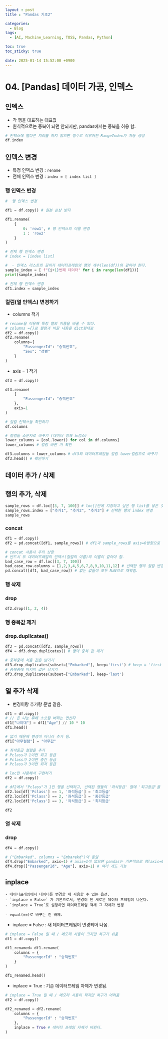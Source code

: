 ```yaml
---
layout : post
title : "Pandas 기초2"

categories:
  - Blog
tags:
  - [AI, Machine_Learning, TOSS, Pandas, Python]

toc: true
toc_sticky: true
 
date: 2025-01-14 15:52:00 +0900
---
```


# 04. [Pandas] 데이터 가공, 인덱스

## 인덱스
- 각 행을 대표하는 대표값
- 원칙적으로는 중복이 되면 안되지만, pandas에서는 중복을 허용 함.
  
```python
# 인덱스에 별다른 처리를 하지 않으면 정수로 이루어진 RangeIndex가 자동 생성
df.index
```
## 인덱스 변경 
- 특정 인덱스 변경 : `rename`
- 전체 인덱스 변경 : `index = [ index list ]`

### 행 인덱스 변경
```python
#  행 인덱스 변경

df1 = df.copy() # 원본 손상 방지

df1.rename( 
    {
        0: 'row1', # 행 인덱스의 이름 변경 
        1 : 'row2'
    }
)
```

```python
# 전체 행 인덱스 변경
# index = [index list]

#  - 인덱스 리스트의 길이가 데이터프레임의 행의 개수(len(df))와 같아야 한다.
sample_index = [ f"{i+1}번째 데이터" for i in range(len(df1))]
print(sample_index)

# 전체 행 인덱스 변경
df1.index = sample_index
```
### 컬럼(열 인덱스) 변경하기

- columns 적기 
```python
# rename을 이용해 특정 열의 이름을 바꿀 수 있다.
# columns ={}로 컬럼과 바꿀 내용을 dict형태로
df2 = df.copy()
df2.rename(
    columns={
        "PassengerId": "승객번호",
        "Sex": "성별"
    }
)
```
- axis = 1 적기
```python
df3 = df.copy()

df3.rename(
    {
        "PassengerId": "승객번호"
    },
    axis=1
)
```

```python
# 컬럼 인덱스들 확인하기
df.columns
```
```python
# 컬럼들 소문자로 바꾸기 (데이터 정제 느낌스)
lower_columns = [col.lower() for col in df.columns]
lower_columns # 컬럼 바뀐 거 확인

df3.columns = lower_columns # df3의 데이터프레임들 컬럼 lower컬럼으로 바꾸기
df3.head() # 확인하기
```
## 데이터 추가 / 삭제

## 행의 추가, 삭제
```Python
sample_rows = df.loc[[3, 7, 100]] # loc[]안에 지정하고 싶은 행 list를 넣은 것
sample_rows.index = ["추가1", "추가2", "추가3"] # 선택한 행의 index 변경
sample_rows
```
### concat
```python
df1 = df.copy()
df2 = pd.concat([df1, sample_rows]) # df1과 sample_rows를 axis=0방향으로 결합
```
```python
# concat 사용시 주의 상항
# 반드시 두 데이터프레임의 인덱스(컬럼의 이름)의 이름이 같아야 함. 
bad_case_row = df.loc[[3, 7, 100]]
bad_case_row.columns = [1,2,3,4,5,6,7,8,9,10,11,12] # 선택한 행의 컬럼 변경
pd.concat([df1, bad_case_row]) # 없는 값들이 모두 NaN으로 채워짐.
```

### 행 삭제
### drop
```python
df2.drop([1, 2, 4])
```
### 행 중복값 제거
### drop.duplicates()
```python
df3 = pd.concat([df2, sample_rows])
df4 = df3.drop.duplicates() # 행의 중복 값 제거 
```
```python
# 중복중에 처음 값은 남기기
df3.drop_duplicates(subset=["Embarked"], keep='first') # keep = 'first'가 기본 값
# 중복중에 마지막 값은 남기기
df3.drop_duplicates(subset=["Embarked"], keep='last')
```
## 열 추가 삭제 
- 변경이랑 추가랑 문법 같음. 

```python
df1 = df.copy()
# // 은 나눈 후에 소숫점 버리는 연산자
df1["나이대"] = df1["Age"] // 10 * 10 
df1.head()
```
```python
# 없기 때문에 변경이 아니라 추가 됨.
df1["아무컬럼"] = "아무값" 
```
```python
# 좌석등급 컬럼을 추가
# Pclass가 1이면 최고 등급
# Pclass가 2이면 중간 등급
# Pclass가 3이면 최저 등급

# loc만 사용해서 구현하기
df2 = df.copy()

# df2에서 "Pclass"가 1인 행을 선택하고, 선택된 행들의 '좌석등급' 열에 '최고등급'을 할당함.
df2.loc[df['Pclass'] == 1, '좌석등급'] = '최고등급'
df2.loc[df['Pclass'] == 2, '좌석등급'] = '중간등급'
df2.loc[df['Pclass'] == 3, '좌석등급'] = '최저등급'

df2
```
### 열 삭제 
### drop

```python
df4 = df.copy()

# ("Embarked", columns = "Embarekd")와 동일 
df4.drop("Embarked", axis=1) # axis=1이 없으면 pandas는 기본적으로 행(axis=0)을 삭제하려 시도함.
df4.drop(["PassengerId", "Age"], axis=1) # 여러 개도 가능
```

## inplace
```
- 데이터프레임에서 데이터를 변경할 때 사용할 수 있는 옵션.
- `inplace = False` 가 기본으로서, 변경이 된 새로운 데이터 프레임이 나온다.
- `inplace = True`로 설정하면 데이터프레임 객체 그 자체가 변경

- equal(==)로 바꾸는 건 배제. 
```
- inplace = False : 새 데이터프레임이 변경되어 나옴.
```python
# inplace = False 일 때 / 메모리 사용이 크지만 복구가 쉬움
df1 = df.copy()

df1_renamed= df1.rename(
    columns = {
        "PassengerId" : "승객번호"
    }
)

df1_renamed.head()
```

- inplace = True : 기존 데이터프레임 자체가 변경됨.
```python
# inplace = True 일 때 / 메모리 사용이 적지만 복구가 어려움
df2 = df.copy()

df2_renamed = df2.rename(
    columns = {
        "PassengerId" : "승객번호"
    },
    inplace = True # 데이터 프레임 자체가 바뀐다.
)

```